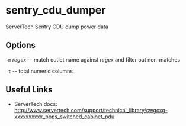 sentry_cdu_dumper
=================

ServerTech Sentry CDU dump power data

Options
-------

`-m` *regex* -- match outlet name against *regex* and filter out non-matches

`-t` -- total numeric columns

Useful Links
------------

* ServerTech docs: http://www.servertech.com/support/technical_library/cwgcxg-xxxxxxxxxx_pops_switched_cabinet_pdu
